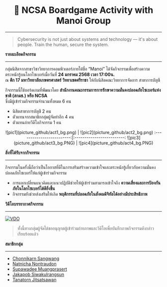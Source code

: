 <center><h1>🎲 NCSA Boardgame Activity with Manoi Group</h1></center>

---

> Cybersecurity is not just about systems and technology — it's about people. Train the human, secure the system.

**รายละเอียดกิจกรรม**

---

กลุ่มนิสิตจากสาขาวิชาวิทยาการคอมพิวเตอร์ภายใต้ชื่อ “Manoi” ได้จัดกิจกรรมเพื่อสร้างความตระหนักรู้บนโลกไซเบอร์เมื่อวันที่ **24 มกราคม 2568 เวลา 17:00น.**  
ณ **ตึก 17 มหาวิทยาลัยเกษตรศาสตร์ วิทยาเขตศรีราชา** ให้กับนิสิตคณะวิทยาการจัดการ สาขาการบัญชี  

กิจกรรมนี้ใช้บอร์ดเกมที่พัฒนาโดย **สำนักงานคณะกรรมการการรักษาความมั่นคงปลอดภัยไซเบอร์แห่งชาติ (สกมช.) หรือ NCSA**  
ซึ่งมีผู้เข้าร่วมกิจกรรมจำนวนทั้งหมด 6 คน  
- นิสิตสาขาการบัญชี 2 คน  
- ตัวแทนจากสมาชิกกลุ่มผู้จัดทำอีก 4 คน
- ตัวแทนถ่ายวีดีโอกิจกรรม 1 คน


<center>![pic1](picture_github/act1_bg.png) | ![pic2](picture_github/act2_bg.png) 
:-------------------------:|:-------------------------:
![pic3](picture_github/act3_bg.PNG) | ![pic4](picture_github/act4_bg.PNG)</center>

**สิ่งที่ได้รับจากกิจกรรม**

---

กิจกรรมในครั้งนี้ถือว่าเป็นโอกาสที่ดีในการเสริมสร้างความเข้าใจและตระหนักรู้เกี่ยวกับความมั่นคงปลอดภัยไซเบอร์ให้แก่ผู้เข้าร่วมกิจกรรม  

- การแลกเปลี่ยนแนวคิดและแนวปฏิบัติช่วยให้ผู้เข้าร่วมสามารถเข้าใจถึง **ความเสี่ยงและการป้องกันภัยในโลกไซเบอร์ได้ดียิ่งขึ้น**  
- กิจกรรมยังช่วยส่งเสริมให้เกิด **พฤติกรรมที่ปลอดภัยในสังคมดิจิทัลได้อย่างมีประสิทธิภาพ**

**วิดีโอบรรยากาศกิจกรรม**

---

[![VDO](picture_github/boardgame_bg.png)](https://www.youtube.com/watch?v=2hpcDR_QJQM)
> ทั้งนี้ทางกลุ่มผู้จัดได้ขออนุญาตผู้เข้าร่วมถ่ายภาพและวิดีโอเพื่อบันทึกภาพกิจกรรมดังกล่าวเรียบร้อยแล้ว

**สมาชิกกลุ่ม** 

---

- [Chonnikarn Sangwang](https://nixe97.github.io/boardgame) 
- [Natnicha Nontraudon](https://ohalic.github.io/boardgame)  
- [Supawadee Muangprasert](https://donyweasley.github.io/boardgame/) 
- [Jakapob Siwakulrangsun](https://ioosck4.github.io/boardgame)
- [Tanatorn Jitsatsawan](https://6530200207.github.io/boardgame)
